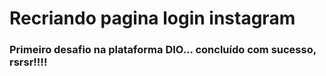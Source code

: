 # Recriando pagina login instagram

### Primeiro desafio na plataforma DIO... concluído com sucesso, rsrsr!!!!
